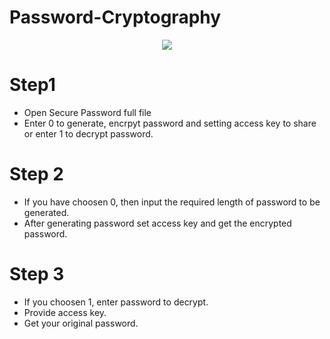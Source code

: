 # Password-Cryptography

<p align="center">
<img src="https://media.giphy.com/media/077i6AULCXc0FKTj9s/giphy.gif" align= "center"/>
</p>

# Step1
- Open Secure Password full file
- Enter 0 to generate, encrpyt password and setting access key to share or enter 1 to decrypt password.
# Step 2
- If you have choosen 0, then input the required length of password to be generated.
- After generating password set access key and get the encrypted password.
# Step 3
- If you choosen 1, enter password to decrypt.
- Provide access key.
- Get your original password.


